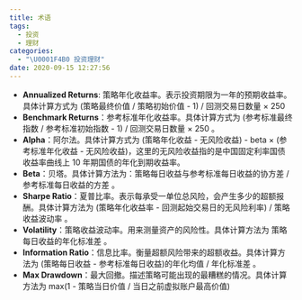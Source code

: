 ```yaml
---
title: 术语
tags:
  - 投资
  - 理财
categories:
  - "\U0001F4B0 投资理财"
date: 2020-09-15 12:27:56
---
```


*   **Annualized Returns**: 策略年化收益率。表示投资期限为一年的预期收益率。具体计算方式为 (策略最终价值 / 策略初始价值 - 1) / 回测交易日数量 × 250
*   **Benchmark Returns**：参考标准年化收益率。具体计算方式为 (参考标准最终指数 / 参考标准初始指数 - 1) / 回测交易日数量 × 250 。
*   **Alpha**：阿尔法。具体计算方式为 (策略年化收益 - 无风险收益) - beta × (参考标准年化收益 - 无风险收益)，这里的无风险收益指的是中国固定利率国债收益率曲线上 10 年期国债的年化到期收益率。
*   **Beta**：贝塔。具体计算方法为：策略每日收益与参考标准每日收益的协方差 / 参考标准每日收益的方差 。
*   **Sharpe Ratio**：夏普比率。表示每承受一单位总风险，会产生多少的超额报酬。具体计算方法为 (策略年化收益率 - 回测起始交易日的无风险利率) / 策略收益波动率 。
*   **Volatility**：策略收益波动率。用来测量资产的风险性。具体计算方法为 策略每日收益的年化标准差 。
*   **Information Ratio**：信息比率。衡量超额风险带来的超额收益。具体计算方法为 (策略每日收益 - 参考标准每日收益)的年化均值 / 年化标准差 。
*   **Max Drawdown**：最大回撤。描述策略可能出现的最糟糕的情况。具体计算方法为 max(1 - 策略当日价值 / 当日之前虚拟账户最高价值)
